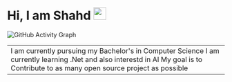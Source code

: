 # Hi, I am Shahd <img src="https://github.com/TheDudeThatCode/TheDudeThatCode/blob/master/Assets/Hi.gif" width="29px">

<table>
 <tr>
  <td valign="crnter">
   I am currently pursuing my Bachelor's in Computer Science
   I am currently learning .Net and also interestd in AI
   My goal is to Contribute to as many open source project as possible 
  </td>

 ![GitHub Activity Graph](https://cdn.Little-grow.com/images/cl-0-trqiv-904-gq-0-as-63-xgab-2-dm.jpg)
  
</table>

<!--
**Little-grow/Little-grow** is a ✨ _special_ ✨ repository because its `README.md` (this file) appears on your GitHub profile.

Here are some ideas to get you started:

- 🔭 I’m currently working on ...
- 🌱 I’m currently learning ...
- 👯 I’m looking to collaborate on ...
- 🤔 I’m looking for help with ...
- 💬 Ask me about ...
- 📫 How to reach me: ...
- 😄 Pronouns: ...
- ⚡ Fun fact: ...
-->
